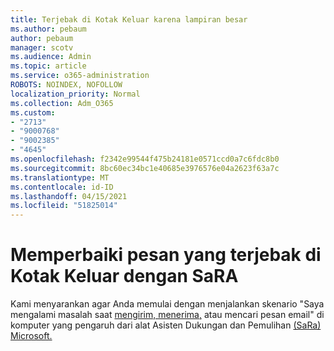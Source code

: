 ```yaml
---
title: Terjebak di Kotak Keluar karena lampiran besar
ms.author: pebaum
author: pebaum
manager: scotv
ms.audience: Admin
ms.topic: article
ms.service: o365-administration
ROBOTS: NOINDEX, NOFOLLOW
localization_priority: Normal
ms.collection: Adm_O365
ms.custom:
- "2713"
- "9000768"
- "9002385"
- "4645"
ms.openlocfilehash: f2342e99544f475b24181e0571ccd0a7c6fdc8b0
ms.sourcegitcommit: 8bc60ec34bc1e40685e3976576e04a2623f63a7c
ms.translationtype: MT
ms.contentlocale: id-ID
ms.lasthandoff: 04/15/2021
ms.locfileid: "51825014"
---
```

# <a name="fix-messages-that-are-stuck-in-the-outbox-with-sara"></a>Memperbaiki pesan yang terjebak di Kotak Keluar dengan SaRA

Kami menyarankan agar Anda memulai dengan menjalankan skenario "Saya mengalami masalah saat [mengirim, menerima,](https://aka.ms/SaRA-OutlookSendReceive) atau mencari pesan email" di komputer yang pengaruh dari alat Asisten Dukungan dan Pemulihan [(SaRa) Microsoft.](https://diagnostics.office.com/#/)
